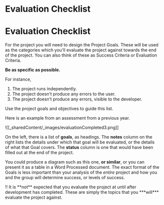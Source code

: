 # Evaluation Checklist

# Evaluation Checklist

For the project you will need to design the Project Goals. These will be used as the categories which you'll evaluate the project against towards the end of the project. You can also think of these as Success Criteria or Evaluation Criteria. 

**Be as specific as possible.**

For instance,

1. The project runs independently.
2. The project doesn’t produce any errors to the user.
3. The project doesn’t produce any errors, visible to the developer.

Use the project goals and objectives to guide this list.

Here is an example from an assessment from a previous year.

![[_sharedContent/_images/evaluationCompleted3.png]]

On the left, there is a list of **goals**, as headings. The **notes** column on the right lists the details under which that goal will be evaluated, or the details of what that Goal covers. The **status** column is one that would have been filled out at the end of the project.

You could produce a diagram such as this one, **or similar**, or you can present it as a table in a Word Processed document.  The exact format of the Goals is less important than your analysis of the *entire* project and how you and the group will determine success, or levels of success.

<aside>
‼️ It is **not** expected that you evaluate the project at until after development has completed. These are simply the topics that you ***will*** evaluate the project against.

</aside>